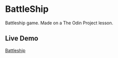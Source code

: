 # BattleShip
Battleship game. Made on a The Odin Project lesson.
## Live Demo
[Battleship](https://lyarc79.github.io/Battleship/)
